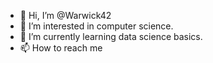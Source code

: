 - 👋 Hi, I’m @Warwick42
- 👀 I’m interested in computer science.
- 🌱 I’m currently learning data science basics.
- 📫 How to reach me <insert linkedinprofile here>

<!---
Warwick42/Warwick42 is a ✨ special ✨ repository because its `README.md` (this file) appears on your GitHub profile.
You can click the Preview link to take a look at your changes.
--->
